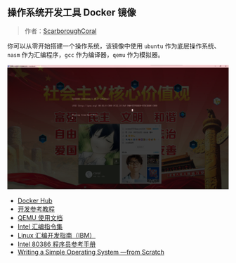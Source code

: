 ## 操作系统开发工具 Docker 镜像
> 作者：[ScarboroughCoral](https://github.com/ScarboroughCoral)

你可以从零开始搭建一个操作系统，该镜像中使用 `ubuntu` 作为底层操作系统、`nasm` 作为汇编程序，`gcc` 作为编译器，`qemu` 作为模拟器。


![osdev-tools](./pics/osdev.png)


* [Docker Hub](https://hub.docker.com/r/scarboroughcoral/osdev-ubuntu/)
* [开发参考教程](https://github.com/cfenollosa/os-tutorial)
* [QEMU 使用文档](https://qemu.weilnetz.de/doc/qemu-doc.html)
* [Intel 汇编指令集](http://www.skywind.me/maker/intel.htm)
* [Linux 汇编开发指南（IBM）](https://www.ibm.com/developerworks/cn/linux/l-assembly/index.html)
* [Intel 80386 程序员参考手册](https://wizardforcel.gitbooks.io/intel-80386-ref-manual/content/1.html)
* [Writing a Simple Operating System —from Scratch](http://www.cs.bham.ac.uk/~exr/lectures/opsys/10_11/lectures/os-dev.pdf)
